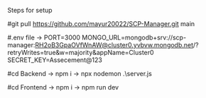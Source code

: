 Steps for setup 

#git pull https://github.com/mayur20022/SCP-Manager.git main

#.env file ->
  PORT=3000
  MONGO_URL=mongodb+srv://scp-manager:RH2oB3GpaOVfWnAW@cluster0.yvbvw.mongodb.net/?retryWrites=true&w=majority&appName=Cluster0
  SECRET_KEY=Assecement@123

#cd Backend -> npm i -> npx nodemon .\server.js 

#cd Frontend -> npm i -> npm run dev
